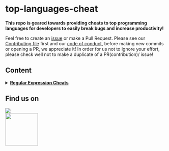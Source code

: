 # top-languages-cheat
__This repo is geared towards providing cheats to top programming languages for developers to easily break bugs and increase productivity!__

Feel free to create an [issue](https://github.com/chryz-hub/py-tutorials/issues) or make a Pull Request. Please see our [Contributing file](https://github.com/chryz-hub/py-tutorials/blob/master/CONTRIBUTING.md) 
first and our [code of conduct](https://github.com/chryz-hub/py-tutorials/blob/master/CODE_OF_CONDUCT.md), before making new commits or opening a PR, we appreciate it!
In order for us not to ignore your effort, please check well not to make a duplicate of a PR(contribution)/ issue!

## Content


<details>
<summary>
<strong> <a href="https://github.com/chryz-hub/top-languages-cheat/tree/master/the-cheat-sheet/regular-expression-cheat">Regular Expression Cheats</a></strong>
</summary>
    <ul>
       <li> <a href ="https://github.com/chryz-hub/top-languages-cheat/blob/master/the-cheat-sheet/regular-expression-cheat/intro-to-regex.md">Introduction to Regex</a></li>
       <li> <a href ="https://github.com/chryz-hub/top-languages-cheat/blob/master/the-cheat-sheet/regular-expression-cheat/regex-cheats.md">Regex Cheats</a></li>
   </ul>
</details>

## Find us on
<a href="https://discord.gg/c6RhGwcP5b"><img src="https://img.shields.io/badge/Discord-7289DA?style=for-the-badge&logo=discord&logoColor=white"><br>
<a href="https://github.com/chryz-hub"><img src="https://img.shields.io/badge/GitHub-100000?style=for-the-badge&logo=github&logoColor=white" width="102px"></a><br>
